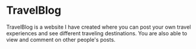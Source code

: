 # TravelBlog
TravelBlog is a website I have created where you can post your own travel experiences and see different traveling destinations.
You are also able to view and comment on other people's posts. 
